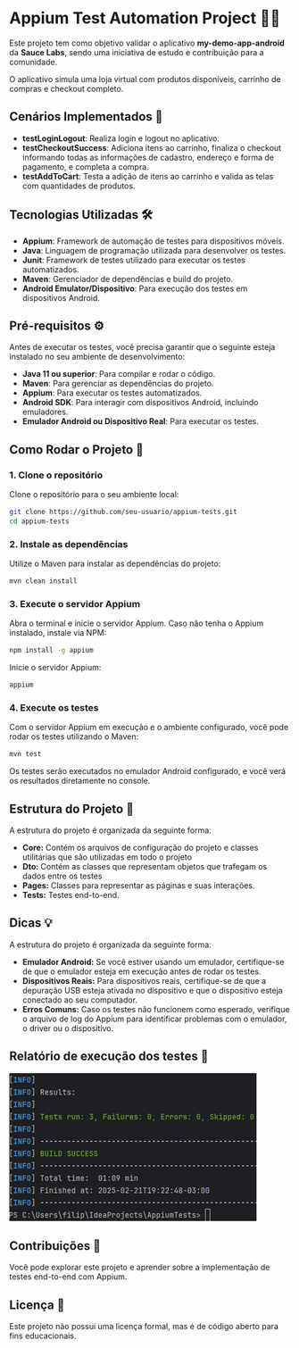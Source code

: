 # Appium Test Automation Project 📱🤖

Este projeto tem como objetivo validar o aplicativo **my-demo-app-android** da **Sauce Labs**, sendo uma iniciativa de estudo e contribuição para a comunidade.

O aplicativo simula uma loja virtual com produtos disponíveis, carrinho de compras e checkout completo.

## Cenários Implementados 📝

- **testLoginLogout**: Realiza login e logout no aplicativo.
- **testCheckoutSuccess**: Adiciona itens ao carrinho, finaliza o checkout informando todas as informações de cadastro, endereço e forma de pagamento, e completa a compra.
- **testAddToCart**: Testa a adição de itens ao carrinho e valida as telas com quantidades de produtos.

## Tecnologias Utilizadas 🛠️

- **Appium**: Framework de automação de testes para dispositivos móveis.
- **Java**: Linguagem de programação utilizada para desenvolver os testes.
- **Junit**: Framework de testes utilizado para executar os testes automatizados.
- **Maven**: Gerenciador de dependências e build do projeto.
- **Android Emulator/Dispositivo**: Para execução dos testes em dispositivos Android.

## Pré-requisitos ⚙️

Antes de executar os testes, você precisa garantir que o seguinte esteja instalado no seu ambiente de desenvolvimento:

- **Java 11 ou superior**: Para compilar e rodar o código.
- **Maven**: Para gerenciar as dependências do projeto.
- **Appium**: Para executar os testes automatizados.
- **Android SDK**: Para interagir com dispositivos Android, incluindo emuladores.
- **Emulador Android ou Dispositivo Real**: Para executar os testes.

## Como Rodar o Projeto 🚀

### 1. Clone o repositório

Clone o repositório para o seu ambiente local:

```bash
git clone https://github.com/seu-usuario/appium-tests.git
cd appium-tests

```

### 2. Instale as dependências

Utilize o Maven para instalar as dependências do projeto:

```bash
mvn clean install

```

### 3. Execute o servidor Appium

Abra o terminal e inicie o servidor Appium. Caso não tenha o Appium instalado, instale via NPM:

```bash
npm install -g appium

```

Inicie o servidor Appium:

```bash
appium

```

### 4. Execute os testes

Com o servidor Appium em execução e o ambiente configurado, você pode rodar os testes utilizando o Maven:

```bash
mvn test

```
Os testes serão executados no emulador Android configurado, e você verá os resultados diretamente no console.

## Estrutura do Projeto 📂

A estrutura do projeto é organizada da seguinte forma:

- **Core:** Contém os arquivos de configuração do projeto e classes utilitárias que são utilizadas em todo o projeto
- **Dto:** Contém as classes que representam objetos que trafegam os dados entre os testes
- **Pages:** Classes para representar as páginas e suas interações.
- **Tests:** Testes end-to-end.

## Dicas 💡

A estrutura do projeto é organizada da seguinte forma:

- **Emulador Android:** Se você estiver usando um emulador, certifique-se de que o emulador esteja em execução antes de rodar os testes.
- **Dispositivos Reais:** Para dispositivos reais, certifique-se de que a depuração USB esteja ativada no dispositivo e que o dispositivo esteja conectado ao seu computador.
- **Erros Comuns:** Caso os testes não funcionem como esperado, verifique o arquivo de log do Appium para identificar problemas com o emulador, o driver ou o dispositivo.

## Relatório de execução dos testes 🤝

![img.png](img.png)

## Contribuições 🤝

Você pode explorar este projeto e aprender sobre a implementação de testes end-to-end com Appium.

## Licença 📜

Este projeto não possui uma licença formal, mas é de código aberto para fins educacionais.